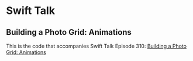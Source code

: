 # Swift Talk
## Building a Photo Grid: Animations

This is the code that accompanies Swift Talk Episode 310: [Building a Photo Grid: Animations](https://talk.objc.io/episodes/S01E310-building-a-photo-grid-animations)
